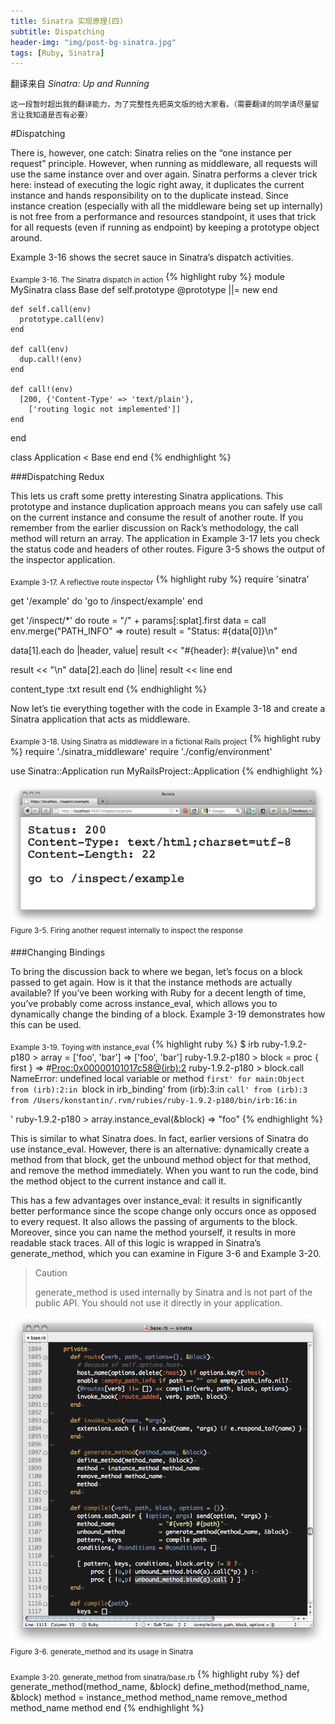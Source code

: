 ```yaml
---
title: Sinatra 实现原理(四)
subtitle: Dispatching
header-img: "img/post-bg-sinatra.jpg"
tags: [Ruby, Sinatra]
---
```

翻译来自 *Sinatra: Up and Running*  

`这一段暂时超出我的翻译能力，为了完整性先把英文版的给大家看。（需要翻译的同学请尽量留言让我知道是否有必要）`

<!--more-->

#Dispatching

There is, however, one catch: Sinatra relies on the “one instance per request” principle. However, when running as middleware, all requests will use the same instance over and over again. Sinatra performs a clever trick here: instead of executing the logic right away, it duplicates the current instance and hands responsibility on to the duplicate instead. Since instance creation (especially with all the middleware being set up internally) is not free from a performance and resources standpoint, it uses that trick for all requests (even if running as endpoint) by keeping a prototype object around.

Example 3-16 shows the secret sauce in Sinatra’s dispatch activities.

<sub>Example 3-16. The Sinatra dispatch in action</sub>
{% highlight ruby %}
module MySinatra
  class Base
    def self.prototype
      @prototype ||= new
    end

    def self.call(env)
      prototype.call(env)
    end

    def call(env)
      dup.call!(env)
    end

    def call!(env)
      [200, {'Content-Type' => 'text/plain'},
        ['routing logic not implemented']]
    end
  end

  class Application < Base
  end
end
{% endhighlight %}

###Dispatching Redux

This lets us craft some pretty interesting Sinatra applications. This prototype and instance duplication approach means you can safely use call on the current instance and consume the result of another route. If you remember from the earlier discussion on Rack’s methodology, the call method will return an array. The application in Example 3-17 lets you check the status code and headers of other routes. Figure 3-5 shows the output of the inspector application.

<sub>Example 3-17. A reflective route inspector</sub>
{% highlight ruby %}
require 'sinatra'

get '/example' do
  'go to /inspect/example'
end

get '/inspect/*' do
  route  = "/" + params[:splat].first
  data  = call env.merge("PATH_INFO" => route)
  result = "Status: #{data[0]}\n"

  data[1].each do |header, value|
    result << "#{header}: #{value}\n"
  end

  result << "\n"
  data[2].each do |line|
    result << line
  end

  content_type :txt
  result
end
{% endhighlight %}

Now let’s tie everything together with the code in Example 3-18 and create a Sinatra application that acts as middleware.

<sub>Example 3-18. Using Sinatra as middleware in a fictional Rails project</sub>
{% highlight ruby %}
require './sinatra_middleware'
require './config/environment'

use Sinatra::Application
run MyRailsProject::Application
{% endhighlight %}

![img](/img/peek-3-5.png)
<sup>Figure 3-5. Firing another request internally to inspect the response</sup>

###Changing Bindings

To bring the discussion back to where we began, let’s focus on a block passed to get again. How is it that the instance methods are actually available? If you’ve been working with Ruby for a decent length of time, you’ve probably come across instance_eval, which allows you to dynamically change the binding of a block. Example 3-19 demonstrates how this can be used.

<sub>Example 3-19. Toying with instance_eval</sub>
{% highlight ruby %}
$ irb
ruby-1.9.2-p180 > array = ['foo', 'bar']
=> ['foo', 'bar']
ruby-1.9.2-p180 > block = proc { first }
=> #<Proc:0x00000101017c58@(irb):2>
ruby-1.9.2-p180 > block.call
NameError: undefined local variable or method `first' for main:Object
  from (irb):2:in `block in irb_binding'
  from (irb):3:in `call'
  from (irb):3
  from /Users/konstantin/.rvm/rubies/ruby-1.9.2-p180/bin/irb:16:in `<main>'
ruby-1.9.2-p180 > array.instance_eval(&block)
=> "foo"
{% endhighlight %}

This is similar to what Sinatra does. In fact, earlier versions of Sinatra do use instance_eval. However, there is an alternative: dynamically create a method from that block, get the unbound method object for that method, and remove the method immediately. When you want to run the code, bind the method object to the current instance and call it.

This has a few advantages over instance_eval: it results in significantly better performance since the scope change only occurs once as opposed to every request. It also allows the passing of arguments to the block. Moreover, since you can name the method yourself, it results in more readable stack traces. All of this logic is wrapped in Sinatra’s generate_method, which you can examine in Figure 3-6 and Example 3-20.

> Caution
> 
> generate_method is used internally by Sinatra and is not part of the public API. You should not use it directly in your application.

![img](/img/peek-3-6.png)
<sup>Figure 3-6. generate_method and its usage in Sinatra</sup>

<sub>Example 3-20. generate_method from sinatra/base.rb</sub>
{% highlight ruby %}
def generate_method(method_name, &block)
  define_method(method_name, &block)
  method = instance_method method_name
  remove_method method_name
  method
end
{% endhighlight %}
